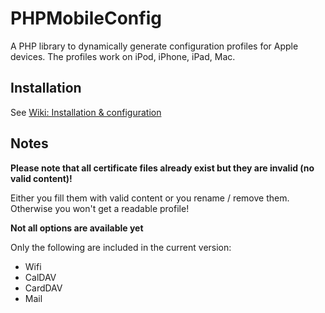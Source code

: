 # PHPMobileConfig
A PHP library to dynamically generate configuration profiles for Apple devices.
The profiles work on iPod, iPhone, iPad, Mac.

## Installation
See [Wiki: Installation & configuration](https://github.com/alve89/PHPMobileConfig/wiki/Installation-&-configuration)

## Notes
**Please note that all certificate files already exist but they are invalid (no valid content)!**

Either you fill them with valid content or you rename / remove them. Otherwise you won't get a readable profile!

**Not all options are available yet**

Only the following are included in the current version:
* Wifi
* CalDAV
* CardDAV
* Mail
